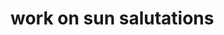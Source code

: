 # work on sun salutations

[](https://s3.us-west-2.amazonaws.com/secure.notion-static.com/9c34d9e8-f27c-4399-89c8-374a4597ec1b/Untitled.jpeg?X-Amz-Algorithm=AWS4-HMAC-SHA256&X-Amz-Content-Sha256=UNSIGNED-PAYLOAD&X-Amz-Credential=AKIAT73L2G45EIPT3X45%2F20220331%2Fus-west-2%2Fs3%2Faws4_request&X-Amz-Date=20220331T002703Z&X-Amz-Expires=86400&X-Amz-Signature=d73a5ae0b8cdcb6062f51c1d4ae169910d3acbdeafa311b60e0c3c4e19d669a9&X-Amz-SignedHeaders=host&response-content-disposition=filename%20%3D%22Untitled.jpeg%22&x-id=GetObject)

[](https://www.youtube.com/watch?v=PgF4cMXIYk4&t=95s)

